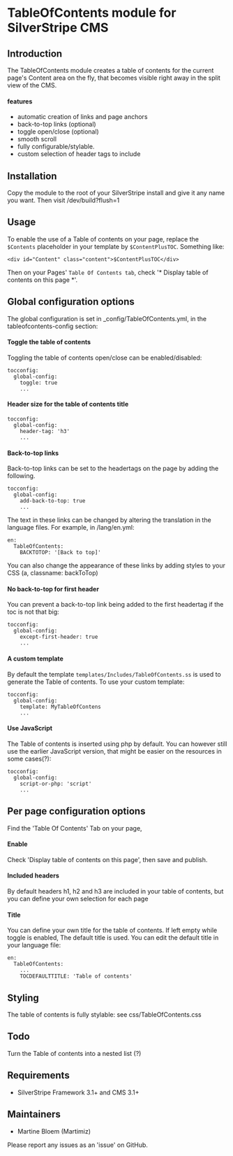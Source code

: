 # TableOfContents module for SilverStripe CMS #

## Introduction ##

The TableOfContents module creates a table of contents for the current 
page's Content area on the fly, that becomes visible right away in the split 
view of the CMS.

#### features ####
 
 * automatic creation of links and page anchors
 * back-to-top links (optional)
 * toggle open/close (optional)
 * smooth scroll
 * fully configurable/stylable.
 * custom selection of header tags to include

## Installation ##

Copy the module to the root of your SilverStripe install and give it any name 
you want. Then visit <yourdomain>/dev/build?flush=1

## Usage ##
To enable the use of a Table of contents on your page, replace the `$Contents` placeholder in your template by `$ContentPlusTOC`. Something like:

    <div id="Content" class="content">$ContentPlusTOC</div>
   
Then on your Pages' `Table Of Contents tab`, check '* Display table of contents on this page *'.    

## Global configuration options ##
The global configuration is set in _config/TableOfContents.yml, in the tableofcontents-config section:

#### Toggle the table of contents ####

Toggling the table of contents open/close can be enabled/disabled: 

    tocconfig:
      global-config:
        toggle: true
        ...

#### Header size for the table of contents title ####

    tocconfig:
      global-config:
        header-tag: 'h3'
        ...

#### Back-to-top links ####

Back-to-top links can be set to the headertags on the page by adding the following.

    tocconfig:
      global-config:
        add-back-to-top: true
        ...

The text in these links can be changed by altering the translation in the language files. For example, in /lang/en.yml:

    en:
      TableOfContents:
        BACKTOTOP: '[Back to top]'

You can also change the appearance of these links by adding styles to your CSS (a, classname: backToTop)

#### No back-to-top for first header ####

You can prevent a back-to-top link being added to the first headertag if the toc is not that big:

    tocconfig:
      global-config:
        except-first-header: true
        ...

#### A custom template ####

By default the template `templates/Includes/TableOfContents.ss` is used to 
generate the Table of contents. To use your custom template:

    tocconfig:
      global-config:
        template: MyTableOfContens
        ...

#### Use JavaScript ####

The Table of contents is inserted using php by default. You can however still use 
the earlier JavaScript version, that might be easier on the resources in 
some cases(?):

    tocconfig:
      global-config:
        script-or-php: 'script'
        ...

## Per page configuration options ##

Find the 'Table Of Contents' Tab on your page,
      
#### Enable ####

Check 'Display table of contents on this page', then save and publish.

#### Included headers ####

By default headers h1, h2 and h3 are included in your table of contents, but
you can define your own selection for each page

#### Title ####
You can define your own title for the table of contents. If left empty while toggle is enabled, The default title is used. You can edit the default title in your language file:

    en:
      TableOfContents:
        ...
        TOCDEFAULTTITLE: 'Table of contents'      

## Styling ##

The table of contents is fully stylable: see css/TableOfContents.css  

## Todo ##
Turn the Table of contents into a nested list (?)


## Requirements ##

 * SilverStripe Framework 3.1+ and CMS 3.1+

## Maintainers ##

 * Martine Bloem (Martimiz) <martine at balbus dot nl>
 
 Please report any issues as an 'issue' on GitHub.